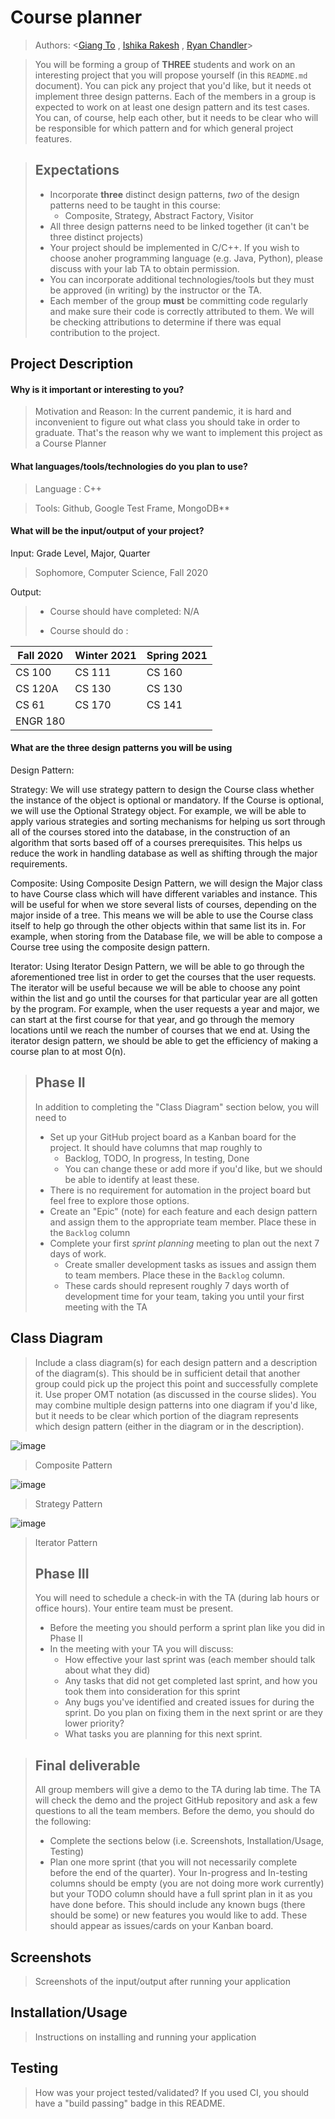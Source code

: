 # Course planner
 
 > Authors: \<[Giang To](https://github.com/heerman7737) , [Ishika Rakesh](https://github.com/rakishika) , [Ryan Chandler](https://github.com/rrchandler)\>
 
 > You will be forming a group of **THREE** students and work on an interesting project that you will propose yourself (in this `README.md` document). You can pick any project that you'd like, but it needs ot implement three design patterns. Each of the members in a group is expected to work on at least one design pattern and its test cases. You can, of course, help each other, but it needs to be clear who will be responsible for which pattern and for which general project features.
 
 > ## Expectations
 > * Incorporate **three** distinct design patterns, *two* of the design patterns need to be taught in this course:
 >   * Composite, Strategy, Abstract Factory, Visitor
 > * All three design patterns need to be linked together (it can't be three distinct projects)
 > * Your project should be implemented in C/C++. If you wish to choose anoher programming language (e.g. Java, Python), please discuss with your lab TA to obtain permission.
 > * You can incorporate additional technologies/tools but they must be approved (in writing) by the instructor or the TA.
 > * Each member of the group **must** be committing code regularly and make sure their code is correctly attributed to them. We will be checking attributions to determine if there was equal contribution to the project.

## Project Description

#### Why is it important or interesting to you?
>
>Motivation and Reason: In the current pandemic, it is hard and inconvenient to figure out what class you should take in order to graduate. That's the reason why we want to implement this project as a Course Planner
>
#### What languages/tools/technologies do you plan to use?
>
>Language : C++
>

>Tools: Github, Google Test Frame, MongoDB**
>
#### What will be the input/output of your project?
>
Input: Grade Level, Major, Quarter 
> Sophomore, Computer Science, Fall 2020 
>
Output:
> * Course should have completed: N/A
>
> * Course should do :
>
| Fall 2020  | Winter 2021 | Spring 2021 |
| ------------- | ------------- | ------------- |
| CS 100  | CS 111  | CS 160  |
| CS 120A  | CS 130  | CS 130 |
| CS 61   | CS 170 | CS 141    |
| ENGR 180 |        |          |
>
#### What are the three design patterns you will be using
>
Design Pattern:
>
Strategy: We will use strategy pattern to design the Course class whether the instance of the object is optional or mandatory. If the Course is optional, we will use the Optional Strategy object. For example, we will be able to apply various strategies and sorting mechanisms for helping us sort through all of the courses stored into the database, in the construction of an algorithm that sorts based off of a courses prerequisites. This helps us reduce the work in handling database as well as shifting through the major requirements.
>
Composite: Using Composite Design Pattern, we will design the Major class to have Course class which will have different variables and instance. This will be useful for when we store several lists of courses, depending on the major inside of a tree. This means we will be able to use the Course class itself to help go through the  other objects within that same list its in. For example, when storing from the Database file, we will be able to compose a Course tree using the composite design pattern.
>
Iterator: Using Iterator Design Pattern, we will be able to go through the aforementioned tree list in order to get the courses that the user requests. The iterator will be useful because we will be able to choose any point within the list and go until the courses for that particular year are all gotten by the program. For example, when the user requests a year and major, we can start at the first course for that year, and go through the memory locations until we reach the number of courses that we end at. Using the iterator design pattern, we should be able to get the efficiency of making a course plan to at most O(n).
>
 > ## Phase II
 > In addition to completing the "Class Diagram" section below, you will need to 
 > * Set up your GitHub project board as a Kanban board for the project. It should have columns that map roughly to 
 >   * Backlog, TODO, In progress, In testing, Done
 >   * You can change these or add more if you'd like, but we should be able to identify at least these.
 > * There is no requirement for automation in the project board but feel free to explore those options.
 > * Create an "Epic" (note) for each feature and each design pattern and assign them to the appropriate team member. Place these in the `Backlog` column
 > * Complete your first *sprint planning* meeting to plan out the next 7 days of work.
 >   * Create smaller development tasks as issues and assign them to team members. Place these in the `Backlog` column.
 >   * These cards should represent roughly 7 days worth of development time for your team, taking you until your first meeting with the TA
## Class Diagram
 > Include a class diagram(s) for each design pattern and a description of the diagram(s). This should be in sufficient detail that another group could pick up the project this point and successfully complete it. Use proper OMT notation (as discussed in the course slides). You may combine multiple design patterns into one diagram if you'd like, but it needs to be clear which portion of the diagram represents which design pattern (either in the diagram or in the description). 

![image](https://user-images.githubusercontent.com/44251505/99337630-81261100-2837-11eb-8b20-c8665b644e77.png)
> Composite Pattern
>
![image](https://user-images.githubusercontent.com/44251505/99337568-618ee880-2837-11eb-8dce-ef761de0b22f.png)
>Strategy Pattern
>
![image](https://user-images.githubusercontent.com/44251505/99289082-57e29200-27f1-11eb-8282-89de72a59109.png)
>Iterator Pattern
>
 > ## Phase III
 > You will need to schedule a check-in with the TA (during lab hours or office hours). Your entire team must be present. 
 > * Before the meeting you should perform a sprint plan like you did in Phase II
 > * In the meeting with your TA you will discuss: 
 >   - How effective your last sprint was (each member should talk about what they did)
 >   - Any tasks that did not get completed last sprint, and how you took them into consideration for this sprint
 >   - Any bugs you've identified and created issues for during the sprint. Do you plan on fixing them in the next sprint or are they lower priority?
 >   - What tasks you are planning for this next sprint.

 > ## Final deliverable
 > All group members will give a demo to the TA during lab time. The TA will check the demo and the project GitHub repository and ask a few questions to all the team members. 
 > Before the demo, you should do the following:
 > * Complete the sections below (i.e. Screenshots, Installation/Usage, Testing)
 > * Plan one more sprint (that you will not necessarily complete before the end of the quarter). Your In-progress and In-testing columns should be empty (you are not doing more work currently) but your TODO column should have a full sprint plan in it as you have done before. This should include any known bugs (there should be some) or new features you would like to add. These should appear as issues/cards on your Kanban board. 
 ## Screenshots
 > Screenshots of the input/output after running your application
 ## Installation/Usage
 > Instructions on installing and running your application
 ## Testing
 > How was your project tested/validated? If you used CI, you should have a "build passing" badge in this README.
 

